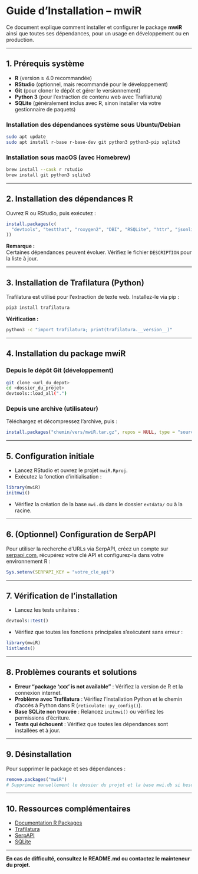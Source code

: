 # Guide d’Installation – mwiR

Ce document explique comment installer et configurer le package **mwiR** ainsi que toutes ses dépendances, pour un usage en développement ou en production.

---

## 1. Prérequis système

- **R** (version ≥ 4.0 recommandée)
- **RStudio** (optionnel, mais recommandé pour le développement)
- **Git** (pour cloner le dépôt et gérer le versionnement)
- **Python 3** (pour l’extraction de contenu web avec Trafilatura)
- **SQLite** (généralement inclus avec R, sinon installer via votre gestionnaire de paquets)

### Installation des dépendances système sous Ubuntu/Debian

```bash
sudo apt update
sudo apt install r-base r-base-dev git python3 python3-pip sqlite3
```

### Installation sous macOS (avec Homebrew)

```bash
brew install --cask r rstudio
brew install git python3 sqlite3
```

---

## 2. Installation des dépendances R

Ouvrez R ou RStudio, puis exécutez :

```r
install.packages(c(
  "devtools", "testthat", "roxygen2", "DBI", "RSQLite", "httr", "jsonlite", "dplyr", "stringr"
))
```

**Remarque :**  
Certaines dépendances peuvent évoluer. Vérifiez le fichier `DESCRIPTION` pour la liste à jour.

---

## 3. Installation de Trafilatura (Python)

Trafilatura est utilisé pour l’extraction de texte web. Installez-le via pip :

```bash
pip3 install trafilatura
```

**Vérification :**

```bash
python3 -c "import trafilatura; print(trafilatura.__version__)"
```

---

## 4. Installation du package mwiR

### Depuis le dépôt Git (développement)

```bash
git clone <url_du_depot>
cd <dossier_du_projet>
devtools::load_all(".")
```

### Depuis une archive (utilisateur)

Téléchargez et décompressez l’archive, puis :

```r
install.packages("chemin/vers/mwiR.tar.gz", repos = NULL, type = "source")
```

---

## 5. Configuration initiale

- Lancez RStudio et ouvrez le projet `mwiR.Rproj`.
- Exécutez la fonction d’initialisation :

```r
library(mwiR)
initmwi()
```

- Vérifiez la création de la base `mwi.db` dans le dossier `extdata/` ou à la racine.

---

## 6. (Optionnel) Configuration de SerpAPI

Pour utiliser la recherche d’URLs via SerpAPI, créez un compte sur [serpapi.com](https://serpapi.com/), récupérez votre clé API et configurez-la dans votre environnement R :

```r
Sys.setenv(SERPAPI_KEY = "votre_cle_api")
```

---

## 7. Vérification de l’installation

- Lancez les tests unitaires :

```r
devtools::test()
```

- Vérifiez que toutes les fonctions principales s’exécutent sans erreur :

```r
library(mwiR)
listlands()
```

---

## 8. Problèmes courants et solutions

- **Erreur “package ‘xxx’ is not available”** : Vérifiez la version de R et la connexion internet.
- **Problème avec Trafilatura** : Vérifiez l’installation Python et le chemin d’accès à Python dans R (`reticulate::py_config()`).
- **Base SQLite non trouvée** : Relancez `initmwi()` ou vérifiez les permissions d’écriture.
- **Tests qui échouent** : Vérifiez que toutes les dépendances sont installées et à jour.

---

## 9. Désinstallation

Pour supprimer le package et ses dépendances :

```r
remove.packages("mwiR")
# Supprimez manuellement le dossier du projet et la base mwi.db si besoin
```

---

## 10. Ressources complémentaires

- [Documentation R Packages](https://r-pkgs.org/)
- [Trafilatura](https://trafilatura.readthedocs.io/en/latest/)
- [SerpAPI](https://serpapi.com/)
- [SQLite](https://www.sqlite.org/docs.html)

---

**En cas de difficulté, consultez le README.md ou contactez le mainteneur du projet.**
